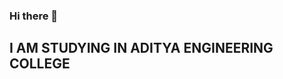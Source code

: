 ### Hi there 👋
## I AM STUDYING IN ADITYA ENGINEERING COLLEGE

<!--
**pavanivepati/pavanivepati** is a ✨ _special_ ✨ repository because its `README.md` (this file) appears on your GitHub profile.

Here are some ideas to get you started:

- 🔭 I’m currently working on ...

 
## I AM STUDYING IN ADITYA ENGINEERING COLLEGE


- 🌱 I’m currently learning ...

 
## NUMPY COURSE
- 👯 I’m looking to collaborate on ...
- 🤔 I’m looking for help with ...
- 💬 Ask me about ...
- 📫 How to reach me: ...
- 😄 Pronouns: ...
- ⚡ Fun fact: ...
-->
